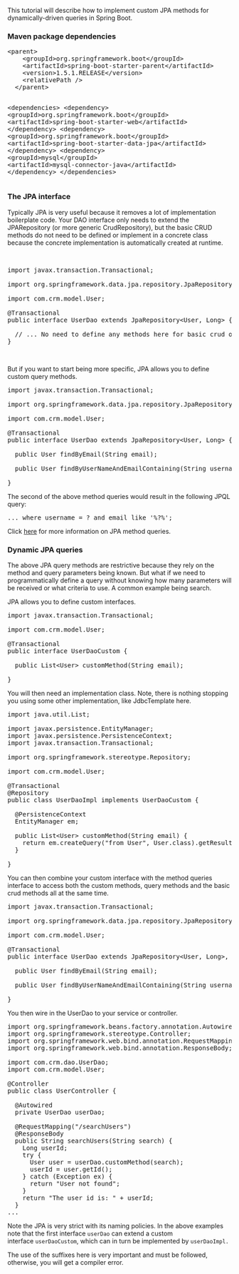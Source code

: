 This tutorial will describe how to implement custom JPA methods for dynamically-driven queries in Spring Boot.
<h3>Maven package dependencies</h3>
<pre class="EnlighterJSRAW" data-enlighter-language="xml">&lt;parent&gt;
    &lt;groupId&gt;org.springframework.boot&lt;/groupId&gt;
    &lt;artifactId&gt;spring-boot-starter-parent&lt;/artifactId&gt;
    &lt;version&gt;1.5.1.RELEASE&lt;/version&gt;
    &lt;relativePath /&gt;
  &lt;/parent&gt;

  &lt;dependencies&gt;
   &lt;dependency&gt;
      &lt;groupId&gt;org.springframework.boot&lt;/groupId&gt;
      &lt;artifactId&gt;spring-boot-starter-web&lt;/artifactId&gt;
    &lt;/dependency&gt;
    &lt;dependency&gt;
      &lt;groupId&gt;org.springframework.boot&lt;/groupId&gt;
      &lt;artifactId&gt;spring-boot-starter-data-jpa&lt;/artifactId&gt;
    &lt;/dependency&gt;
    &lt;dependency&gt;
      &lt;groupId&gt;mysql&lt;/groupId&gt;
      &lt;artifactId&gt;mysql-connector-java&lt;/artifactId&gt;
    &lt;/dependency&gt;
  &lt;/dependencies&gt;</pre>
<h3></h3>
<h3>The JPA interface</h3>
Typically JPA is very useful because it removes a lot of implementation boilerplate code. Your DAO interface only needs to extend the JPARepository (or more generic CrudRepository), but the basic CRUD methods do not need to be defined or implement in a concrete class because the concrete implementation is automatically created at runtime.

&nbsp;
<pre class="EnlighterJSRAW" data-enlighter-language="java">import javax.transaction.Transactional;

import org.springframework.data.jpa.repository.JpaRepository;

import com.crm.model.User;

@Transactional
public interface UserDao extends JpaRepository&lt;User, Long&gt; {
  
  // ... No need to define any methods here for basic crud operations
}</pre>
&nbsp;

But if you want to start being more specific, JPA allows you to define custom query methods.
<pre class="EnlighterJSRAW" data-enlighter-language="java">import javax.transaction.Transactional;

import org.springframework.data.jpa.repository.JpaRepository;

import com.crm.model.User;

@Transactional
public interface UserDao extends JpaRepository&lt;User, Long&gt; {
  
  public User findByEmail(String email);
  
  public User findByUserNameAndEmailContaining(String username, String email);

}</pre>
The second of the above method queries would result in the following JPQL query:
<pre class="EnlighterJSRAW" data-enlighter-language="sql">... where username = ? and email like '%?%';</pre>
Click <a href="https://docs.spring.io/spring-data/jpa/docs/current/reference/html/#repositories.query-methods">here</a> for more information on JPA method queries.
<h3>Dynamic JPA queries</h3>
The above JPA query methods are restrictive because they rely on the method and query parameters being known. But what if we need to programmatically define a query without knowing how many parameters will be received or what criteria to use. A common example being search.

JPA allows you to define custom interfaces.
<pre class="EnlighterJSRAW" data-enlighter-language="java">import javax.transaction.Transactional;

import com.crm.model.User;

@Transactional
public interface UserDaoCustom {
  
  public List&lt;User&gt; customMethod(String email);

}</pre>
You will then need an implementation class. Note, there is nothing stopping you using some other implementation, like JdbcTemplate here.
<pre class="EnlighterJSRAW" data-enlighter-language="java">import java.util.List;

import javax.persistence.EntityManager;
import javax.persistence.PersistenceContext;
import javax.transaction.Transactional;

import org.springframework.stereotype.Repository;

import com.crm.model.User;

@Transactional
@Repository
public class UserDaoImpl implements UserDaoCustom {
  
  @PersistenceContext
  EntityManager em;

  public List&lt;User&gt; customMethod(String email) {
    return em.createQuery("from User", User.class).getResultList();
  }

}</pre>
You can then combine your custom interface with the method queries interface to access both the custom methods, query methods and the basic crud methods all at the same time.
<pre class="EnlighterJSRAW" data-enlighter-language="java">import javax.transaction.Transactional;

import org.springframework.data.jpa.repository.JpaRepository;

import com.crm.model.User;

@Transactional
public interface UserDao extends JpaRepository&lt;User, Long&gt;, UserDaoCustom {
  
  public User findByEmail(String email);
  
  public User findByUserNameAndEmailContaining(String username, String email);

}</pre>
You then wire in the UserDao to your service or controller.
<pre class="EnlighterJSRAW" data-enlighter-language="java">import org.springframework.beans.factory.annotation.Autowired;
import org.springframework.stereotype.Controller;
import org.springframework.web.bind.annotation.RequestMapping;
import org.springframework.web.bind.annotation.ResponseBody;

import com.crm.dao.UserDao;
import com.crm.model.User;

@Controller
public class UserController {
  
  @Autowired
  private UserDao userDao;

  @RequestMapping("/searchUsers")
  @ResponseBody
  public String searchUsers(String search) {
    Long userId;
    try {
      User user = userDao.customMethod(search);
      userId = user.getId();
    } catch (Exception ex) {
      return "User not found";
    }
    return "The user id is: " + userId;
  }
...</pre>
Note the JPA is very strict with its naming policies. In the above examples note that the first interface <code class="EnlighterJSRAW" data-enlighter-language="java">userDao</code> can extend a custom interface <code class="EnlighterJSRAW" data-enlighter-language="java">userDaoCustom</code>, which can in turn be implemented by <code class="EnlighterJSRAW" data-enlighter-language="java">userDaoImpl.</code>

The use of the suffixes here is very important and must be followed, otherwise, you will get a compiler error.

&nbsp;

&nbsp;

&nbsp;
